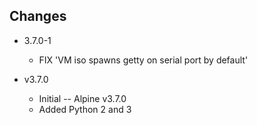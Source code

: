 ## Changes

- 3.7.0-1
  - FIX 'VM iso spawns getty on serial port by default'

- v3.7.0
  - Initial -- Alpine v3.7.0
  - Added Python 2 and 3
